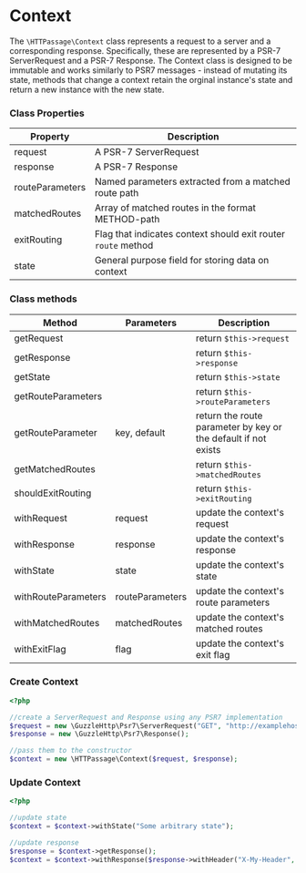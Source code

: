 <h1>Context</h1>

The `\HTTPassage\Context` class represents a request to a server and a corresponding response.  Specifically, these are represented by a PSR-7 ServerRequest and a PSR-7 Response.  The Context class is designed to be immutable and works similarly to PSR7 messages - instead of mutating its state, methods that change a context retain the orginal instance's state and return a new instance with the new state. 

<h3>Class Properties</h3>

|Property|Description|
|---|---|
|request|A PSR-7 ServerRequest|
|response|A PSR-7 Response|
|routeParameters|Named parameters extracted from a matched route path|
|matchedRoutes|Array of matched routes in the format METHOD-path|
|exitRouting|Flag that indicates context should exit router `route` method|
|state|General purpose field for storing data on context|

<h3>Class methods</h3>

|Method|Parameters|Description|
|---|---|---|
|getRequest||return `$this->request`
|getResponse||return `$this->response`
|getState||return `$this->state`
|getRouteParameters||return `$this->routeParameters`
|getRouteParameter|key, default|return the route parameter by key or the default if not exists
|getMatchedRoutes||return `$this->matchedRoutes`
|shouldExitRouting||return `$this->exitRouting`
|withRequest|request|update the context's request
|withResponse|response|update the context's response
|withState|state|update the context's state
|withRouteParameters|routeParameters|update the context's route parameters
|withMatchedRoutes|matchedRoutes|update the context's matched routes
|withExitFlag|flag|update the context's exit flag

<h3>Create Context</h3>

```php
<?php

//create a ServerRequest and Response using any PSR7 implementation
$request = new \GuzzleHttp\Psr7\ServerRequest("GET", "http://examplehost/some/path");
$response = new \GuzzleHttp\Psr7\Response();

//pass them to the constructor
$context = new \HTTPassage\Context($request, $response);
```

<h3>Update Context</h3>

```php
<?php

//update state
$context = $context->withState("Some arbitrary state");

//update response
$response = $context->getResponse();
$context = $context->withResponse($response->withHeader("X-My-Header", "value"));

```